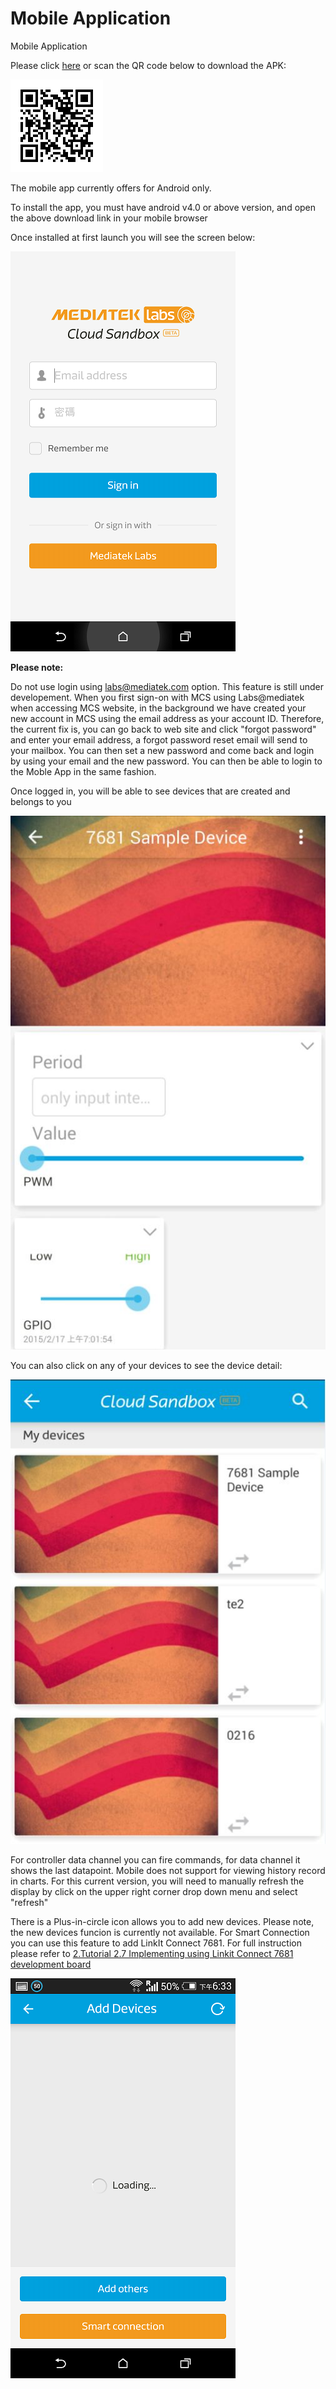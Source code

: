 # Mobile Application

Mobile Application





Please click [here](http://cdn.mediatek.com/iot.v2.0.1.dev.apk) or scan the QR code below to download the APK:

![](https://raw.githubusercontent.com/Mediatek-Cloud/MCS/master/graphics/MT7681-tutorial/apkQrCode.png)

The mobile app currently offers for Android only.

To install the app, you must have android v4.0 or above version, and open the above download link in your mobile browser

Once installed at first launch you will see the screen below:

![](https://raw.githubusercontent.com/Mediatek-Cloud/MCS/master/graphics/Mobile/01.png)


**Please note:**

Do not use login using labs@mediatek.com option. This feature is still under developement. When you first sign-on with MCS using Labs@mediatek when accessing MCS website, in the background we have created your new account in MCS using the email address as your account ID. Therefore, the current fix is, you can go back to web site and  click "forgot password" and enter your email address, a forgot password reset email will send to your mailbox. You can then set a new password and come back and login by using your email and the new password. You can then be able to login to the Moble App in the same fashion.


Once logged in, you will be able to see devices that are created and belongs to you

![](https://raw.githubusercontent.com/Mediatek-Cloud/MCS/master/graphics/3.JPG)

You can also click on any of your devices to see the device detail:

![](https://raw.githubusercontent.com/Mediatek-Cloud/MCS/master/graphics/4.JPG)

For controller data channel you can fire commands, for data channel it shows the last datapoint. Mobile does not support for viewing history record in charts. For this current version, you will need to manually refresh the display by click on the upper right corner drop down menu and select "refresh"

There is a Plus-in-circle icon allows you to add new devices. Please note, the new devices funcion is currently not available. For Smart Connection you can use this feature to add LinkIt Connect 7681. For full instruction please refer to [2.Tutorial 2.7 Implementing using Linkit Connect 7681 development board](https://mcs.mediatek.com/v2console/supports/implementing_using_mt7681_development_board)

![](https://raw.githubusercontent.com/Mediatek-Cloud/MCS/master/graphics/Mobile/04.png)

